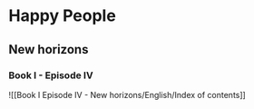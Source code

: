 # Happy People

## New horizons

### Book I - Episode IV

![[Book I Episode IV - New horizons/English/Index of contents]]

